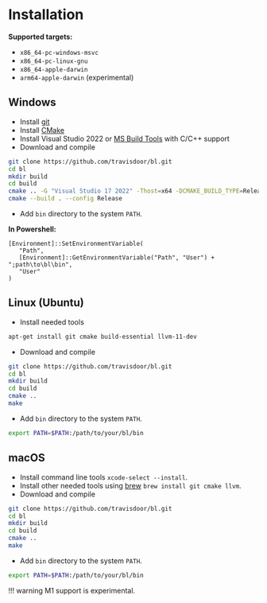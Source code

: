 # Installation

**Supported targets:**

* `x86_64-pc-windows-msvc`
* `x86_64-pc-linux-gnu`
* `x86_64-apple-darwin`
* `arm64-apple-darwin` (experimental)

## Windows

* Install [git](https://git-scm.com)
* Install [CMake](https://cmake.org)
* Install Visual Studio 2022 or [MS Build Tools](https://visualstudio.microsoft.com/visual-cpp-build-tools) with C/C++ support
* Download and compile

```bash
git clone https://github.com/travisdoor/bl.git
cd bl
mkdir build
cd build
cmake .. -G "Visual Studio 17 2022" -Thost=x64 -DCMAKE_BUILD_TYPE=Release
cmake --build . --config Release
```

* Add `bin` directory to the system `PATH`. 

**In Powershell:**
```
[Environment]::SetEnvironmentVariable(
   "Path",
   [Environment]::GetEnvironmentVariable("Path", "User") + ";path\to\bl\bin",
   "User"
)
```

## Linux (Ubuntu)
* Install needed tools
```bash
apt-get install git cmake build-essential llvm-11-dev
```  
* Download and compile

```bash
git clone https://github.com/travisdoor/bl.git
cd bl
mkdir build
cd build
cmake ..
make
```

* Add `bin` directory to the system `PATH`. 

```bash
export PATH=$PATH:/path/to/your/bl/bin
```

## macOS
* Install command line tools ``xcode-select --install``.
* Install other needed tools using [brew](https://brew.sh) `brew install git cmake llvm`.
* Download and compile

```bash
git clone https://github.com/travisdoor/bl.git
cd bl
mkdir build
cd build
cmake ..
make
```
    
* Add `bin` directory to the system `PATH`. 

```bash
export PATH=$PATH:/path/to/your/bl/bin
```

!!! warning 
    M1 support is experimental. 

